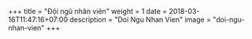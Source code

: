 +++
title = "Đội ngũ nhân viên"
weight =  1
date = 2018-03-16T11:47:16+07:00
description = "Doi Ngu Nhan Vien"
image = "doi-ngu-nhan-vien"
+++
